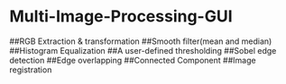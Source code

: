 # Multi-Image-Processing-GUI
##RGB Extraction & transformation
##Smooth filter(mean and median)
##Histogram Equalization
##A user-defined thresholding
##Sobel edge detection
##Edge overlapping
##Connected Component
##Image registration

